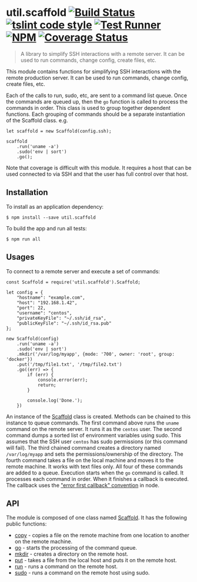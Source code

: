 # util.scaffold [![Build Status](https://travis-ci.org/jmquigley/util.scaffold.svg?branch=master)](https://travis-ci.org/jmquigley/util.scaffold)  [![tslint code style](https://img.shields.io/badge/code_style-TSlint-5ed9c7.svg)](https://palantir.github.io/tslint/) [![Test Runner](https://img.shields.io/badge/testing-ava-blue.svg)](https://github.com/avajs/ava) [![NPM](https://img.shields.io/npm/v/util.scaffold.svg)](https://www.npmjs.com/package/util.scaffold) [![Coverage Status](https://coveralls.io/repos/github/jmquigley/util.scaffold/badge.svg?branch=master)](https://coveralls.io/github/jmquigley/util.scaffold?branch=master)

> A library to simplify SSH interactions with a remote server.  It can be used to run commands, change config, create files, etc.

This module contains functions for simplifying SSH interactions with the remote production server.  It can be used to run commands, change config, create files, etc.

Each of the calls to run, sudo, etc, are sent to a command list queue.  Once the commands are queued up, then the `go` function is called to process the commands in order.  This class is used to group together dependent functions.  Each grouping of commands should be a separate instantiation of the Scaffold class.  e.g.

    let scaffold = new Scaffold(config.ssh);

    scaffold
        .run('uname -a')
        .sudo('env | sort')
        .go();

Note that coverage is difficult with this module.  It requires a host that can be used connected to via SSH and that the user has full control over that host.


## Installation

To install as an application dependency:
```
$ npm install --save util.scaffold
```

To build the app and run all tests:
```
$ npm run all
```


## Usages
To connect to a remote server and execute a set of commands:

```
const Scaffold = require('util.scaffold').Scaffold;

let config = {
    "hostname": "example.com",
    "host": "192.168.1.42",
    "port": 22,
    "username": "centos",
    "privateKeyFile": "~/.ssh/id_rsa",
    "publicKeyFile": "~/.ssh/id_rsa.pub"
};

new Scaffold(config)
    .run('uname -a')
    .sudo('env | sort')
    .mkdir('/var/log/myapp', {mode: '700', owner: 'root', group: 'docker'})
    .put('/tmp/file1.txt', '/tmp/file2.txt')
    .go((err) => {
        if (err) {
            console.error(err);
            return;
        }

        console.log('Done.');
    })
```

An instance of the [Scaffold](docs/index.md) class is created.  Methods can be chained to this instance to queue commands.  The first command above runs the `uname` command on the remote server.  It runs it as the `centos` user.  The second command dumps a sorted list of environment variables using sudo.  This assumes that the SSH user `centos` has sudo permissions (or this command will fail).  The third chained command creates a directory named `/var/log/myapp` and sets the permissions/ownership of the directory.  The fourth command takes a file on the local machine and moves it to the remote machine.  It works with text files only.  All four of these commands are added to a queue.  Execution starts when the `go` command is called.  It processes each command in order.  When it finishes a callback is executed.  The callback uses the ["error first callback" convention](http://fredkschott.com/post/2014/03/understanding-error-first-callbacks-in-node-js/) in node.

## API
The module is composed of one class named [Scaffold](docs/index.md).  It has the following public functions:

- [copy](docs/index.md#Scaffold+copy) - copies a file on the remote machine from one location to another on the remote machine.
- [go](docs/index.md#Scaffold+go) - starts the processing of the command queue.
- [mkdir](docs/index.md#Scaffold+mkdir) - creates a directory on the remote host.
- [put](docs/index.md#Scaffold+put) - takes a file from the local host and puts it on the remote host.
- [run](docs/index.md#Scaffold+run) - runs a command on the remote host.
- [sudo](docs/index.md#Scaffold+sudo) - runs a command on the remote host using sudo.

